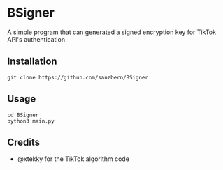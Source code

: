 # BSigner
A simple program that can generated a signed encryption key for TikTok API's authentication 

## Installation

```
git clone https://github.com/sanzbern/BSigner
```

## Usage

```
cd BSigner
python3 main.py
```

## Credits

- @xtekky for the TikTok algorithm code
